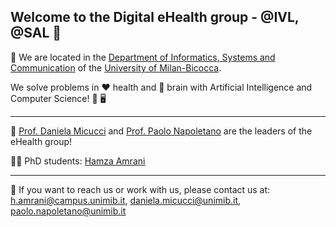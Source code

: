 ## Welcome to the Digital eHealth group - @IVL, @SAL 👋

🏫 We are located in the [Department of Informatics, Systems and Communication](https://www.disco.unimib.it/it) of the [University of Milan-Bicocca](https://www.unimib.it).


We solve problems in ❤️ health and 🧠 brain with Artificial Intelligence and Computer Science! 🦾 🖥️


_________________

💼 [Prof. Daniela Micucci](http://www.sal.disco.unimib.it/people/daniela-micucci/) and [Prof. Paolo Napoletano](http://www.ivl.disco.unimib.it/people/paolo-napoletano/) are the leaders of the eHealth group!

👨‍💻 PhD students: [Hamza Amrani](https://www.linkedin.com/in/hamza-amrani/)


_________________
👥 If you want to reach us or work with us, please contact us at: [h.amrani@campus.unimib.it](h.amrani@campus.unimib.it), [daniela.micucci@unimib.it](daniela.micucci@unimib.it), [paolo.napoletano@unimib.it](paolo.napoletano@unimib.it)


<!--
**Here are some ideas to get you started:**

🙋‍♀️ A short introduction - what is your organization all about?
🌈 Contribution guidelines - how can the community get involved?
👩‍💻 Useful resources - where can the community find your docs? Is there anything else the community should know?
🍿 Fun facts - what does your team eat for breakfast?
🧙 Remember, you can do mighty things with the power of [Markdown](https://docs.github.com/github/writing-on-github/getting-started-with-writing-and-formatting-on-github/basic-writing-and-formatting-syntax)
-->
